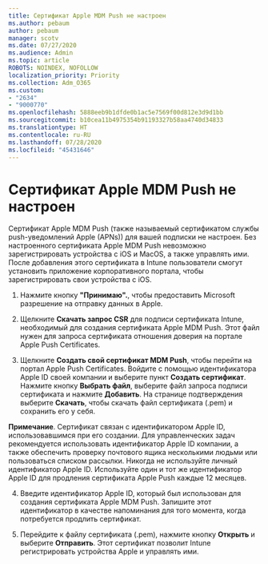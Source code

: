```yaml
---
title: Сертификат Apple MDM Push не настроен
ms.author: pebaum
author: pebaum
manager: scotv
ms.date: 07/27/2020
ms.audience: Admin
ms.topic: article
ROBOTS: NOINDEX, NOFOLLOW
localization_priority: Priority
ms.collection: Adm_O365
ms.custom:
- "2634"
- "9000770"
ms.openlocfilehash: 5888eeb9b1dfde0b1ac5e7569f00d812e3d9d1bb
ms.sourcegitcommit: b10cea11b4975354b91193327b58aa4740d34833
ms.translationtype: HT
ms.contentlocale: ru-RU
ms.lasthandoff: 07/28/2020
ms.locfileid: "45431646"
---
```

# <a name="apple-mdm-push-certificate-has-not-been-set-up"></a>Сертификат Apple MDM Push не настроен

Сертификат Apple MDM Push (также называемый сертификатом службы push-уведомлений Apple (APNs)) для вашей подписки не настроен. Без настроенного сертификата Apple MDM Push невозможно зарегистрировать устройства с iOS и MacOS, а также управлять ими. После добавления этого сертификата в Intune пользователи смогут установить приложение корпоративного портала, чтобы зарегистрировать свои устройства с iOS.

1. Нажмите кнопку **"Принимаю".**, чтобы предоставить Microsoft разрешение на отправку данных в Apple.

2. Щелкните **Скачать запрос CSR** для подписи сертификата Intune, необходимый для создания сертификата Apple MDM Push. Этот файл нужен для запроса сертификата отношения доверия на портале Apple Push Certificates.

3. Щелкните **Создать свой сертификат MDM Push**, чтобы перейти на портал Apple Push Certificates. Войдите с помощью идентификатора Apple ID своей компании и выберите пункт **Создать сертификат**. Нажмите кнопку **Выбрать файл**, выберите файл запроса подписи сертификата и нажмите **Добавить**. На странице подтверждения выберите **Скачать**, чтобы скачать файл сертификата (.pem) и сохранить его у себя.
 
**Примечание**. Сертификат связан с идентификатором Apple ID, использовавшимся при его создании. Для управленческих задач рекомендуется использовать идентификатор Apple ID компании, а также обеспечить проверку почтового ящика несколькими людьми или пользоваться списком рассылки. Никогда не используйте личный идентификатор Apple ID. Используйте один и тот же идентификатор Apple ID для продления сертификата Apple Push каждые 12 месяцев.
 
4. Введите идентификатор Apple ID, который был использован для создания сертификата Apple MDM Push. Запишите этот идентификатор в качестве напоминания для того момента, когда потребуется продлить сертификат.

5. Перейдите к файлу сертификата (.pem), нажмите кнопку **Открыть** и выберите **Отправить**. Этот сертификат позволит Intune регистрировать устройства Apple и управлять ими.